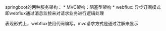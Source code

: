 springboot的两种服务架构：
    * MVC架构：阻塞型架构
    * webflux: 异步订阅模式
即webflux通过消息监控来对请求业务进行逻辑处理

表现形式上，webflux使用代码编写。mvc请求方式是通过注解来显示